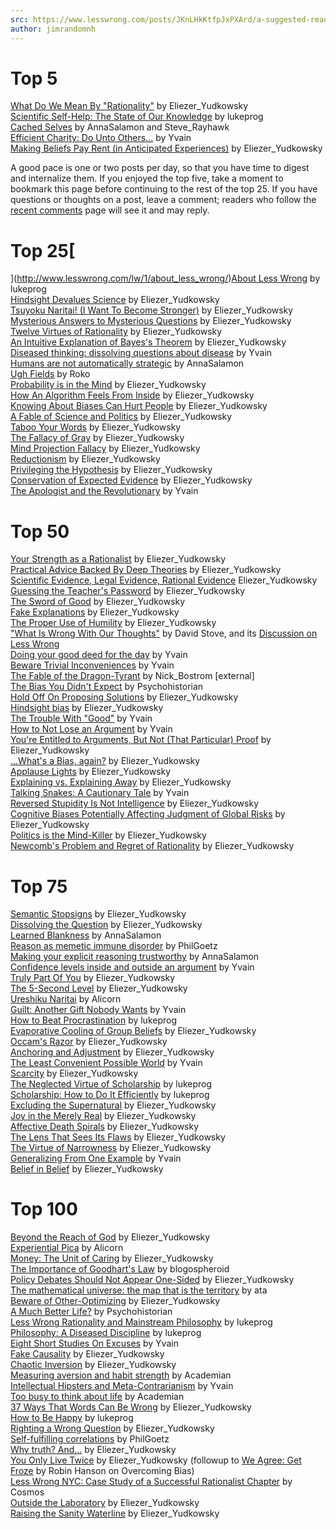```yaml
---
src: https://www.lesswrong.com/posts/JKnLHkKtfpJxPXArd/a-suggested-reading-order-for-less-wrong-2011
author: jimrandomnh
---
```



# Top 5  
[What Do We Mean By "Rationality"](http://www.lesswrong.com/lw/31/what_do_we_mean_by_rationality/) by Eliezer_Yudkowsky  
[Scientific Self-Help: The State of Our Knowledge](http://www.lesswrong.com/lw/3nn/scientific_selfhelp_the_state_of_our_knowledge/) by lukeprog  
[Cached Selves](http://www.lesswrong.com/lw/4e/cached_selves/) by AnnaSalamon and Steve_Rayhawk  
[Efficient Charity: Do Unto Others...](http://www.lesswrong.com/lw/3gj/efficient_charity_do_unto_others/) by Yvain[  
](http://www.lesswrong.com/lw/i3/making_beliefs_pay_rent_in_anticipated_experiences/)[](http://www.lesswrong.com/lw/im/hindsight_devalues_science/)[Making Beliefs Pay Rent (in Anticipated Experiences)](http://www.lesswrong.com/lw/i3/making_beliefs_pay_rent_in_anticipated_experiences/) by Eliezer_Yudkowsky  
[](http://www.lesswrong.com/lw/31/what_do_we_mean_by_rationality/)

A good pace is one or two posts per day, so that you have time to digest and internalize them. If you enjoyed the top five, take a moment to bookmark this page before continuing to the rest of the top 25. If you have questions or thoughts on a post, leave a comment; readers who follow the [recent comments](https://www.lesswrong.com/comments) page will see it and may reply.

# Top 25[  
](http://www.lesswrong.com/lw/1/about_less_wrong/)[About Less Wrong](http://www.lesswrong.com/lw/1/about_less_wrong/) by lukeprog  
[Hindsight Devalues Science](http://www.lesswrong.com/lw/im/hindsight_devalues_science/) by Eliezer_Yudkowsky  
[Tsuyoku Naritai! (I Want To Become Stronger)](http://www.lesswrong.com/lw/h8/tsuyoku_naritai_i_want_to_become_stronger/) by Eliezer_Yudkowsky  
[Mysterious Answers to Mysterious Questions](http://www.lesswrong.com/lw/iu/mysterious_answers_to_mysterious_questions/) by Eliezer_Yudkowsky  
[Twelve Virtues of Rationality](http://yudkowsky.net/rational/virtues) by Eliezer_Yudkowsky  
[An Intuitive Explanation of Bayes's Theorem](http://yudkowsky.net/rational/bayes) by Eliezer_Yudkowsky[  
](http://www.lesswrong.com/lw/2as/diseased_thinking_dissolving_questions_about/)[Diseased thinking: dissolving questions about disease](http://www.lesswrong.com/lw/2as/diseased_thinking_dissolving_questions_about/) by Yvain  
[Humans are not automatically strategic](http://www.lesswrong.com/lw/2p5/humans_are_not_automatically_strategic/) by AnnaSalamon  
[Ugh Fields](https://www.lesswrong.com/lw/21b/ugh_fields) by Roko  
[Probability is in the Mind](http://www.lesswrong.com/lw/oj/probability_is_in_the_mind/) by Eliezer_Yudkowsky  
[How An Algorithm Feels From Inside](http://www.lesswrong.com/lw/no/how_an_algorithm_feels_from_inside/) by Eliezer_Yudkowsky  
[Knowing About Biases Can Hurt People](http://www.lesswrong.com/lw/he/knowing_about_biases_can_hurt_people/) by Eliezer_Yudkowsky  
[A Fable of Science and Politics](http://www.lesswrong.com/lw/gt/a_fable_of_science_and_politics/) by Eliezer_Yudkowsky  
[Taboo Your Words](http://www.lesswrong.com/lw/nu/taboo_your_words/) by Eliezer_Yudkowsky  
[The Fallacy of Gray](http://www.lesswrong.com/lw/mm/the_fallacy_of_gray/) by Eliezer_Yudkowsky[  
](http://www.lesswrong.com/lw/on/reductionism/)[Mind Projection Fallacy](http://www.lesswrong.com/lw/oi/mind_projection_fallacy/%20%20%20%20) by Eliezer_Yudkowsky  
[Reductionism](http://www.lesswrong.com/lw/on/reductionism/) by Eliezer_Yudkowsky[  
](http://www.lesswrong.com/lw/oi/mind_projection_fallacy/%20%20%20%20)[Privileging the Hypothesis](http://www.lesswrong.com/lw/19m/privileging_the_hypothesis/) by Eliezer_Yudkowsky  
[Conservation of Expected Evidence](http://www.lesswrong.com/lw/ii/conservation_of_expected_evidence/) by Eliezer_Yudkowsky  
[The Apologist and the Revolutionary](http://www.lesswrong.com/lw/20/the_apologist_and_the_revolutionary/) by Yvain

# Top 50  
[Your Strength as a Rationalist](http://www.lesswrong.com/lw/if/your_strength_as_a_rationalist/) by Eliezer_Yudkowsky[  
](http://www.lesswrong.com/lw/in/scientific_evidence_legal_evidence_rational/)[Practical Advice Backed By Deep Theories](http://www.lesswrong.com/lw/d4/practical_advice_backed_by_deep_theories/) by Eliezer_Yudkowsky[  
](http://www.lesswrong.com/lw/in/scientific_evidence_legal_evidence_rational/)[Scientific Evidence, Legal Evidence, Rational Evidence](http://www.lesswrong.com/lw/in/scientific_evidence_legal_evidence_rational/) Eliezer_Yudkowsky  
[Guessing the Teacher's Password](http://www.lesswrong.com/lw/iq/guessing_the_teachers_password/) by Eliezer_Yudkowsky  
[The Sword of Good](http://www.lesswrong.com/lw/169/the_sword_of_good/) by Eliezer_Yudkowsky  
[Fake Explanations](http://www.lesswrong.com/lw/ip/fake_explanations/) by Eliezer_Yudkowsky  
[The Proper Use of Humility](http://www.lesswrong.com/lw/gq/the_proper_use_of_humility/) by Eliezer_Yudkowsky  
["What Is Wrong With Our Thoughts"](http://web.maths.unsw.edu.au/~jim/wrongthoughts.html) by David Stove, and its [Discussion on Less Wrong](http://www.lesswrong.com/lw/fy/what_is_wrong_with_our_thoughts/)  
[Doing your good deed for the day](http://www.lesswrong.com/lw/1d9/doing_your_good_deed_for_the_day/) by Yvain  
[Beware Trivial Inconveniences](http://www.lesswrong.com/lw/f1/beware_trivial_inconveniences/) by Yvain  
[The Fable of the Dragon-Tyrant](http://www.nickbostrom.com/fable/dragon.html) by Nick_Bostrom [external]  
[The Bias You Didn't Expect](http://www.lesswrong.com/lw/58y/the_bias_you_didnt_expect/) by Psychohistorian  
[Hold Off On Proposing Solutions](http://www.lesswrong.com/lw/ka/hold_off_on_proposing_solutions/) by Eliezer_Yudkowsky  
[Hindsight bias](http://www.lesswrong.com/lw/il/hindsight_bias/) by Eliezer_Yudkowsky  
[The Trouble With "Good"](http://www.lesswrong.com/lw/bk/the_trouble_with_good/) by Yvain  
[How to Not Lose an Argument](http://www.lesswrong.com/lw/3k/how_to_not_lose_an_argument/) by Yvain  
[You're Entitled to Arguments, But Not (That Particular) Proof](http://www.lesswrong.com/lw/1ph/youre_entitled_to_arguments_but_not_that/) by Eliezer_Yudkowsky  
[...What's a Bias, again?](http://www.lesswrong.com/lw/gp/whats_a_bias_again/) by Eliezer_Yudkowsky  
[Applause Lights](http://www.lesswrong.com/lw/jb/applause_lights/) by Eliezer_Yudkowsky  
[Explaining vs. Explaining Away](http://www.lesswrong.com/lw/oo/explaining_vs_explaining_away/) by Eliezer_Yudkowsky  
[Talking Snakes: A Cautionary Tale](http://www.lesswrong.com/lw/2d/talking_snakes_a_cautionary_tale/) by Yvain  
[Reversed Stupidity Is Not Intelligence](http://www.lesswrong.com/lw/lw/reversed_stupidity_is_not_intelligence/) by Eliezer_Yudkowsky  
[Cognitive Biases Potentially Affecting Judgment of Global Risks](http://intelligence.org/Biases.pdf) by Eliezer_Yudkowsky  
[Politics is the Mind-Killer](http://www.lesswrong.com/lw/gw/politics_is_the_mindkiller/) by Eliezer_Yudkowsky  
[Newcomb's Problem and Regret of Rationality](http://www.lesswrong.com/lw/nc/newcombs_problem_and_regret_of_rationality/) by Eliezer_Yudkowsky

# Top 75  
[Semantic Stopsigns](http://www.lesswrong.com/lw/it/semantic_stopsigns/) by Eliezer_Yudkowsky  
[Dissolving the Question](http://www.lesswrong.com/lw/of/dissolving_the_question/) by Eliezer_Yudkowsky  
[Learned Blankness](http://www.lesswrong.com/lw/5a9/learned_blankness/) by AnnaSalamon  
[Reason as memetic immune disorder](http://www.lesswrong.com/lw/18b/reason_as_memetic_immune_disorder/) by PhilGoetz  
[Making your explicit reasoning trustworthy](http://www.lesswrong.com/lw/2yp/making_your_explicit_reasoning_trustworthy/) by AnnaSalamon  
[Confidence levels inside and outside an argument](http://www.lesswrong.com/lw/3be/confidence_levels_inside_and_outside_an_argument/) by Yvain  
[Truly Part Of You](http://www.lesswrong.com/lw/la/truly_part_of_you/) by Eliezer_Yudkowsky  
[The 5-Second Level](http://www.lesswrong.com/lw/5kz/the_5second_level/) by Eliezer_Yudkowsky  
[Ureshiku Naritai](http://www.lesswrong.com/lw/20l/ureshiku_naritai/) by Alicorn  
[Guilt: Another Gift Nobody Wants](http://www.lesswrong.com/lw/51f/guilt_another_gift_nobody_wants/) by Yvain  
[How to Beat Procrastination](http://www.lesswrong.com/lw/3w3/how_to_beat_procrastination/) by lukeprog  
[Evaporative Cooling of Group Beliefs](http://www.lesswrong.com/lw/lr/evaporative_cooling_of_group_beliefs/) by Eliezer_Yudkowsky  
[Occam's Razor](http://www.lesswrong.com/lw/jp/occams_razor/) by Eliezer_Yudkowsky  
[Anchoring and Adjustment](http://www.lesswrong.com/lw/j7/anchoring_and_adjustment/) by Eliezer_Yudkowsky  
[The Least Convenient Possible World](http://www.lesswrong.com/lw/2k/the_least_convenient_possible_world/) by Yvain  
[Scarcity](http://www.lesswrong.com/lw/oz/scarcity/) by Eliezer_Yudkowsky  
[The Neglected Virtue of Scholarship](http://www.lesswrong.com/lw/3m3/the_neglected_virtue_of_scholarship/) by lukeprog  
[Scholarship: How to Do It Efficiently](http://www.lesswrong.com/lw/5me/scholarship_how_to_do_it_efficiently/) by lukeprog  
[Excluding the Supernatural](http://www.lesswrong.com/lw/tv/excluding_the_supernatural/) by Eliezer_Yudkowsky  
[Joy in the Merely Real](http://www.lesswrong.com/lw/or/joy_in_the_merely_real/) by Eliezer_Yudkowsky  
[Affective Death Spirals](http://www.lesswrong.com/lw/lm/affective_death_spirals/) by Eliezer_Yudkowsky  
[The Lens That Sees Its Flaws](http://www.lesswrong.com/lw/jm/the_lens_that_sees_its_flaws/) by Eliezer_Yudkowsky  
[The Virtue of Narrowness](http://www.lesswrong.com/lw/ic/the_virtue_of_narrowness/) by Eliezer_Yudkowsky  
[Generalizing From One Example](http://www.lesswrong.com/lw/dr/generalizing_from_one_example/) by Yvain  
[Belief in Belief](http://www.lesswrong.com/lw/i4/belief_in_belief/) by Eliezer_Yudkowsky

# Top 100  
[Beyond the Reach of God](http://www.lesswrong.com/lw/uk/beyond_the_reach_of_god/) by Eliezer_Yudkowsky  
[Experiential Pica](http://www.lesswrong.com/lw/15w/experiential_pica/) by Alicorn  
[Money: The Unit of Caring](http://www.lesswrong.com/lw/65/money_the_unit_of_caring/) by Eliezer_Yudkowsky  
[The Importance of Goodhart's Law](http://www.lesswrong.com/lw/1ws/the_importance_of_goodharts_law/) by blogospheroid  
[Policy Debates Should Not Appear One-Sided](http://www.lesswrong.com/lw/gz/policy_debates_should_not_appear_onesided/) by Eliezer_Yudkowsky  
[The mathematical universe: the map that is the territory](http://www.lesswrong.com/lw/1zt/the_mathematical_universe_the_map_that_is_the/) by ata  
[Beware of Other-Optimizing](http://www.lesswrong.com/lw/9v/beware_of_otheroptimizing/) by Eliezer_Yudkowsky  
[A Much Better Life?](http://www.lesswrong.com/lw/1op/a_much_better_life/) by Psychohistorian  
[Less Wrong Rationality and Mainstream Philosophy](http://www.lesswrong.com/lw/4vr/less_wrong_rationality_and_mainstream_philosophy/) by lukeprog  
[Philosophy: A Diseased Discipline](http://www.lesswrong.com/lw/4zs/philosophy_a_diseased_discipline/) by lukeprog  
[Eight Short Studies On Excuses](http://www.lesswrong.com/lw/24o/eight_short_studies_on_excuses/) by Yvain  
[Fake Causality](http://www.lesswrong.com/lw/is/fake_causality/) by Eliezer_Yudkowsky  
[Chaotic Inversion](http://www.lesswrong.com/lw/wb/chaotic_inversion/) by Eliezer_Yudkowsky  
[Measuring aversion and habit strength](http://www.lesswrong.com/lw/5wm/measuring_aversion_and_habit_strength/) by Academian[  
](http://www.lesswrong.com/lw/2pv/intellectual_hipsters_and_metacontrarianism/)[Intellectual Hipsters and Meta-Contrarianism](http://www.lesswrong.com/lw/2pv/intellectual_hipsters_and_metacontrarianism/) by Yvain[  
](http://www.lesswrong.com/lw/25d/too_busy_to_think_about_life/)[Too busy to think about life](http://www.lesswrong.com/lw/25d/too_busy_to_think_about_life/) by Academian  
[37 Ways That Words Can Be Wrong](http://www.lesswrong.com/lw/od/37_ways_that_words_can_be_wrong/) by Eliezer_Yudkowsky  
[](http://www.lesswrong.com/lw/oh/righting_a_wrong_question/)[How to Be Happy](http://www.lesswrong.com/lw/4su/how_to_be_happy/) by lukeprog  
[](http://www.lesswrong.com/lw/oh/righting_a_wrong_question/)[Righting a Wrong Question](http://www.lesswrong.com/lw/oh/righting_a_wrong_question/) by Eliezer_Yudkowsky[  
](http://www.lesswrong.com/lw/2n5/selffulfilling_correlations/)[](http://www.lesswrong.com/lw/oh/righting_a_wrong_question/)[Self-fulfilling correlations](http://www.lesswrong.com/lw/2n5/selffulfilling_correlations/) by PhilGoetz[  
](http://www.lesswrong.com/lw/go/why_truth_and/)[](http://www.lesswrong.com/lw/oh/righting_a_wrong_question/)[Why truth? And...](http://www.lesswrong.com/lw/go/why_truth_and/) by Eliezer_Yudkowsky  
[You Only Live Twice](https://www.lesswrong.com/lw/wq/you_only_live_twice) by Eliezer_Yudkowsky (followup to [We Agree: Get Froze](http://www.overcomingbias.com/2008/12/we-agree-get-froze.html) by Robin Hanson on Overcoming Bias)  
[](http://www.lesswrong.com/lw/oh/righting_a_wrong_question/)[Less Wrong NYC: Case Study of a Successful Rationalist Chapter](http://www.lesswrong.com/lw/4ul/less_wrong_nyc_case_study_of_a_successful/) by Cosmos  
[Outside the Laboratory](http://www.lesswrong.com/lw/gv/outside_the_laboratory/) by Eliezer_Yudkowsky  
[Raising the Sanity Waterline](http://www.lesswrong.com/lw/1e/raising_the_sanity_waterline/) by Eliezer_Yudkowsky